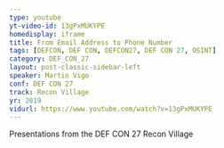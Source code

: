```yaml
---
type: youtube
yt-video-id: 13gPxMUKYPE
homedisplay: iframe
title: From Email Address to Phone Number
tags: [DEFCON, DEF CON, DEFCON27, DEF CON 27, OSINT]
category: DEF_CON_27
layout: post-classic-sidebar-left
speaker: Martin Vigo
conf: DEF CON 27
track: Recon Village
yr: 2019
vidurl: https://www.youtube.com/watch?v=13gPxMUKYPE
---
```

Presentations from the DEF CON 27 Recon Village